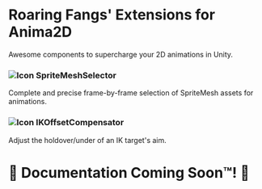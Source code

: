 Roaring Fangs' Extensions for Anima2D
=====
Awesome components to supercharge your 2D animations in Unity.

### ![Icon][SpriteMeshSelector-Icon] SpriteMeshSelector
Complete and precise frame-by-frame selection of SpriteMesh assets for animations.

### ![Icon][IKOffsetCompensator-Icon] IKOffsetCompensator
Adjust the holdover/under of an IK target's aim.

# :tada: Documentation Coming Soon&trade;! :tada:

[SpriteMeshSelector-Icon]: ../../wiki/img/SpriteMeshSelector-Icon-small.png
[IKOffsetCompensator-Icon]: ../../wiki/img/IKOffsetCompensator-Icon-small.png
